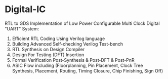 ﻿# Digital-IC
RTL to GDS Implementation of Low Power Configurable Multi Clock Digital "UART" System:
1) Efficient RTL Coding Using Verilog language
2) Building Advanced Self-checking Verilog Test-bench 
3) RTL Synthesis on Design Compiler   
4) Design For Testing (DFT) Insertion
5) Formal Verification Post-Synthesis & Post-DFT & Post-PnR
6) ASIC Flow including (Floorplanning, Pin Placement, Clock Tree Synthesis, Placement, Routing, Timing Closure, Chip Finishing, Sign Off)

